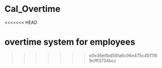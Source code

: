Cal_Overtime
============
<<<<<<< HEAD

overtime system for employees
=======
>>>>>>> e0e36e6bd56fa6c96e475c4511169cfff3734bcc
